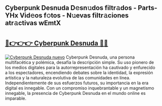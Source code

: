 ## Cyberpunk Desnuda D𝚎sn𝚞dos filtr𝚊dos - Parts-YHx Vid𝚎os f𝚘tos - N𝚞evas filtr𝚊ciones atr𝚊ctivas wEmtX

# <h2><a href="http://mb6hoeo.tromn.icu/?c=Cyberpunk+Desnuda">🔗👉👉👉 Cyberpunk Desnuda 🔗🔗</a></h2>

[![Cyberpunk Desnuda nuevo](https://i.imgur.com/pEAQMta.gif)](http://mb6hoeo.tromn.icu/?c=Cyberpunk+Desnuda)
Cyberpunk Desnuda, una persona multifacética y polémica, desafía la descripción simple. Su uso pionero de los medios digitales para la autorrepresentación ha cautivado y enfurecido a los espectadores, encendiendo debates sobre la identidad, la expresión artística y la naturaleza evolutiva de las comunidades en línea. Independientemente de sus esfuerzos futuros, su importancia en la era digital es innegable. Con un compromiso inquebrantable y un magnetismo innegable, la presencia de Cyberpunk Desnuda en el mundo online es imparable.
